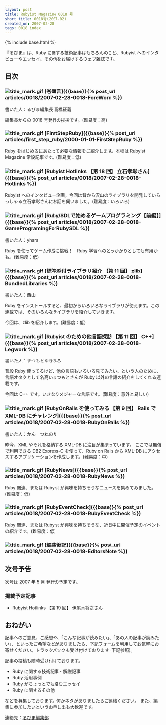 ```yaml
---
layout: post
title: Rubyist Magazine 0018 号
short_title: 0018号(2007-02)
created_on: 2007-02-28
tags: 0018 index
---
```

{% include base.html %}


『るびま』は、Ruby に関する技術記事はもちろんのこと、Rubyist へのインタビューやエッセイ、その他をお届けするウェブ雑誌です。

## 目次

### ![title_mark.gif]({{base}}{{site.baseurl}}/images/title_mark.gif) [巻頭言]({{base}}{% post_url articles/0018/2007-02-28-0018-ForeWord %})

書いた人：るびま編集長 高橋征義

編集長からの 0018 号発行の挨拶です。(難易度：高)

### ![title_mark.gif]({{base}}{{site.baseurl}}/images/title_mark.gif) [FirstStepRuby]({{base}}{% post_url articles/first_step_ruby/2000-01-01-FirstStepRuby %})

Ruby をはじめるにあたって必要な情報をご紹介します。本稿は Rubyist Magazine 常設記事です。(難易度：低)

### ![title_mark.gif]({{base}}{{site.baseurl}}/images/title_mark.gif) [Rubyist Hotlinks 【第 18 回】 立石孝彰さん]({{base}}{% post_url articles/0018/2007-02-28-0018-Hotlinks %})

Rubyist へのインタビュー企画。今回は昔から沢山のライブラリを開発していらっしゃる立石孝彰さんにお話を伺いました。(難易度：いろいろ)

### ![title_mark.gif]({{base}}{{site.baseurl}}/images/title_mark.gif) [Ruby/SDLで始めるゲームプログラミング【前編】]({{base}}{% post_url articles/0018/2007-02-28-0018-GameProgramingForRubySDL %})

書いた人：yhara

Ruby を使ってゲーム作成に挑戦！　Ruby 学習へのとっかかりとしても有用かも。(難易度：低)

### ![title_mark.gif]({{base}}{{site.baseurl}}/images/title_mark.gif) [標準添付ライブラリ紹介 【第 11 回】 zlib]({{base}}{% post_url articles/0018/2007-02-28-0018-BundledLibraries %})

書いた人：西山

Ruby をインストールすると、最初からいろいろなライブラリが使えます。この連載では、そのいろんなライブラリを紹介していきます。

今回は、zlib を紹介します。(難易度：低)

### ![title_mark.gif]({{base}}{{site.baseurl}}/images/title_mark.gif) [Rubyist のための他言語探訪 【第 11 回】 C++]({{base}}{% post_url articles/0018/2007-02-28-0018-Legwork %})

書いた人：まつもとゆきひろ

普段 Ruby 使ってるけど、他の言語もいろいろ見てみたい、という人のために、言語オタクとして名高いまつもとさんが Ruby 以外の言語の紹介をしてくれる連載です。

今回は C++ です。いきなりメジャーな言語です。(難易度：意外と易しい)

### ![title_mark.gif]({{base}}{{site.baseurl}}/images/title_mark.gif) [RubyOnRails を使ってみる 【第 9 回】 Rails で XML-DB にチャレンジ]({{base}}{% post_url articles/0018/2007-02-28-0018-RubyOnRails %})

書いた人：かん　つねのり

昨今、XML やそれを格納する XML-DB に注目が集まっています。
ここでは無償で利用できる DB2 Express-C を使って、Ruby on Rails から XML-DB にアクセスするアプリケーションを作成します。(難易度：中)

### ![title_mark.gif]({{base}}{{site.baseurl}}/images/title_mark.gif) [RubyNews]({{base}}{% post_url articles/0018/2007-02-28-0018-RubyNews %})

Ruby 関連、または Rubyist が興味を持ちそうなニュースを集めてみました。(難易度：低)

### ![title_mark.gif]({{base}}{{site.baseurl}}/images/title_mark.gif) [RubyEventCheck]({{base}}{% post_url articles/0018/2007-02-28-0018-RubyEventCheck %})

Ruby 関連、または Rubyist が興味を持ちそうな、近日中に開催予定のイベントの紹介です。(難易度：低)

### ![title_mark.gif]({{base}}{{site.baseurl}}/images/title_mark.gif) [編集後記]({{base}}{% post_url articles/0018/2007-02-28-0018-EditorsNote %})

## 次号予告

次号は 2007 年 5 月 発行の予定です。

### 掲載予定記事

* Rubyist Hotlinks 【第 19 回】 伊尾木将之さん


## おねがい

記事へのご意見、ご感想や、「こんな記事が読みたい」、「あの人の記事が読みたい」、といったご希望などがありましたら、下記フォームを利用してお気軽にお寄せください。トラックバックも受け付けております (下記参照)。

記事の投稿も随時受け付けております。

* Ruby に関する技術記事・解説記事
* Ruby 活用事例
* Ruby がちょっとでも絡むエッセイ
* Ruby に関するその他


などを募集しております。何かネタがありましたらご連絡ください。
また、編集に参加したいというお申し出も大歓迎です。

連絡先：[るびま編集部](mailto:magazine@ruby-no-kai.org)


